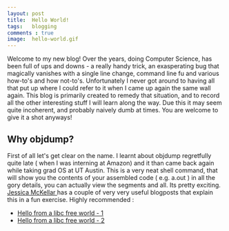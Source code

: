 ```yaml
---
layout: post
title:  Hello World!
tags:   blogging
comments : true
image:  hello-world.gif
---
```


Welcome to my new blog! Over the years, doing Computer Science, has been full of ups and downs - a really handy trick, an exasperating bug that magically vanishes with a single line change, command line fu and various how-to's and how not-to's. Unfortunately I never got around to having all that put up where I could refer to it when I came up again the same wall again. This blog is primarily created to remedy that situation, and to record all the other interesting stuff I will learn along the way. Due this it may seem quite incoherent, and probably naively dumb at times. You are welcome to give it a shot anyways! 

## Why objdump?

First of all let's get clear on the name. I learnt about objdump regretfully quite late ( when  I was interning at Amazon) and it than came back again while taking grad OS at UT Austin. This is a very neat shell command, that will show you the contents of your assembled code ( e.g. a.out ) in all the gory details, you can actually view the segments and all. Its pretty exciting. <a href='http://web.mit.edu/jesstess/'>Jessica McKellar  </a>has a couple of very very useful blogposts that explain this in a fun exercise. Highly recommended : 

- [Hello from a libc free world - 1](http://blogs.oracle.com/ksplice/entry/hello_from_a_libc_free)
- [Hello from a libc free world - 2](https://blogs.oracle.com/ksplice/entry/hello_from_a_libc_free1)
